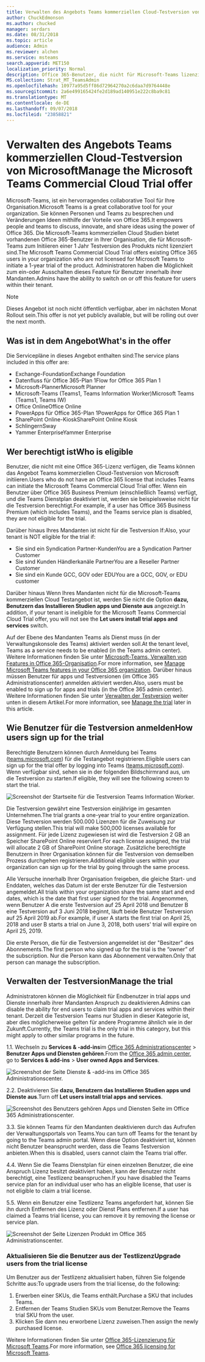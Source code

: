 ```yaml
---
title: Verwalten des Angebots Teams kommerziellen Cloud-Testversion von Microsoft
author: ChuckEdmonson
ms.author: chucked
manager: serdars
ms.date: 08/31/2018
ms.topic: article
audience: Admin
ms.reviewer: alchen
ms.service: msteams
search.appverid: MET150
localization_priority: Normal
description: Office 365-Benutzer, die nicht für Microsoft-Teams lizenziert sind, können eine 1 Jahr Testversion von Teams initiieren.
MS.collection: Strat_MT_TeamsAdmin
ms.openlocfilehash: 10977a95d5ff86d72964270a2c6daa7d9764448e
ms.sourcegitcommit: 2a6e499165424fe2d189ad140951e222c8ba9c81
ms.translationtype: MT
ms.contentlocale: de-DE
ms.lasthandoff: 09/07/2018
ms.locfileid: "23858821"
---
```

<a name="manage-the-microsoft-teams-commercial-cloud-trial-offer"></a><span data-ttu-id="bee66-103">Verwalten des Angebots Teams kommerziellen Cloud-Testversion von Microsoft</span><span class="sxs-lookup"><span data-stu-id="bee66-103">Manage the Microsoft Teams Commercial Cloud Trial offer</span></span>
=======================================================

<span data-ttu-id="bee66-104">Microsoft-Teams, ist ein hervorragendes collaborative Tool für Ihre Organisation.</span><span class="sxs-lookup"><span data-stu-id="bee66-104">Microsoft Teams is a great collaborative tool for your organization.</span></span> <span data-ttu-id="bee66-105">Sie können Personen und Teams zu besprechen und Veränderungen Ideen mithilfe der Vorteile von Office 365.</span><span class="sxs-lookup"><span data-stu-id="bee66-105">It empowers people and teams to discuss, innovate, and share ideas using the power of Office 365.</span></span> <span data-ttu-id="bee66-106">Die Microsoft-Teams kommerziellen Cloud Studien bietet vorhandenen Office 365-Benutzer in Ihrer Organisation, die für Microsoft-Teams zum Initiieren einer 1 Jahr Testversion des Produkts nicht lizenziert sind.</span><span class="sxs-lookup"><span data-stu-id="bee66-106">The Microsoft Teams Commercial Cloud Trial offers existing Office 365 users in your organization who are not licensed for Microsoft Teams to initiate a 1-year trial of the product.</span></span> <span data-ttu-id="bee66-107">Administratoren haben die Möglichkeit zum ein-oder Ausschalten dieses Feature für Benutzer innerhalb ihrer Mandanten.</span><span class="sxs-lookup"><span data-stu-id="bee66-107">Admins have the ability to switch on or off this feature for users within their tenant.</span></span>

> [!NOTE]
> <span data-ttu-id="bee66-108">Dieses Angebot ist noch nicht öffentlich verfügbar, aber im nächsten Monat Rollout sein.</span><span class="sxs-lookup"><span data-stu-id="bee66-108">This offer is not yet publicly available, but will be rolling out over the next month.</span></span>

## <a name="whats-in-the-offer"></a><span data-ttu-id="bee66-109">Was ist in dem Angebot</span><span class="sxs-lookup"><span data-stu-id="bee66-109">What's in the offer</span></span>

<span data-ttu-id="bee66-110">Die Servicepläne in dieses Angebot enthalten sind:</span><span class="sxs-lookup"><span data-stu-id="bee66-110">The service plans included in this offer are:</span></span>

- <span data-ttu-id="bee66-111">Exchange-Foundation</span><span class="sxs-lookup"><span data-stu-id="bee66-111">Exchange Foundation</span></span>
- <span data-ttu-id="bee66-112">Datenfluss für Office 365-Plan 1</span><span class="sxs-lookup"><span data-stu-id="bee66-112">Flow for Office 365 Plan 1</span></span>
- <span data-ttu-id="bee66-113">Microsoft-Planner</span><span class="sxs-lookup"><span data-stu-id="bee66-113">Microsoft Planner</span></span>
- <span data-ttu-id="bee66-114">Microsoft-Teams (Teams1, Teams Information Worker)</span><span class="sxs-lookup"><span data-stu-id="bee66-114">Microsoft Teams (Teams1, Teams IW)</span></span>
- <span data-ttu-id="bee66-115">Office Online</span><span class="sxs-lookup"><span data-stu-id="bee66-115">Office Online</span></span>
- <span data-ttu-id="bee66-116">PowerApps für Office 365-Plan 1</span><span class="sxs-lookup"><span data-stu-id="bee66-116">PowerApps for Office 365 Plan 1</span></span>
- <span data-ttu-id="bee66-117">SharePoint Online-Kiosk</span><span class="sxs-lookup"><span data-stu-id="bee66-117">SharePoint Online Kiosk</span></span>
- <span data-ttu-id="bee66-118">Schlingern</span><span class="sxs-lookup"><span data-stu-id="bee66-118">Sway</span></span>
- <span data-ttu-id="bee66-119">Yammer Enterprise</span><span class="sxs-lookup"><span data-stu-id="bee66-119">Yammer Enterprise</span></span>

## <a name="who-is-eligible"></a><span data-ttu-id="bee66-120">Wer berechtigt ist</span><span class="sxs-lookup"><span data-stu-id="bee66-120">Who is eligible</span></span>

<span data-ttu-id="bee66-121">Benutzer, die nicht mit eine Office 365-Lizenz verfügen, die Teams können das Angebot Teams kommerziellen Cloud-Testversion von Microsoft initiieren.</span><span class="sxs-lookup"><span data-stu-id="bee66-121">Users who do not have an Office 365 license that includes Teams can initiate the Microsoft Teams Commercial Cloud Trial offer.</span></span> <span data-ttu-id="bee66-122">Wenn ein Benutzer über Office 365 Business Premium (einschließlich Teams) verfügt, und die Teams Dienstplan deaktiviert ist, werden sie beispielsweise nicht für die Testversion berechtigt.</span><span class="sxs-lookup"><span data-stu-id="bee66-122">For example, if a user has Office 365 Business Premium (which includes Teams), and the Teams service plan is disabled, they are not eligible for the trial.</span></span>

<span data-ttu-id="bee66-123">Darüber hinaus Ihres Mandanten ist nicht für die Testversion If:</span><span class="sxs-lookup"><span data-stu-id="bee66-123">Also, your tenant is NOT eligible for the trial if:</span></span> 
- <span data-ttu-id="bee66-124">Sie sind ein Syndication Partner-Kunden</span><span class="sxs-lookup"><span data-stu-id="bee66-124">You are a Syndication Partner Customer</span></span>
- <span data-ttu-id="bee66-125">Sie sind Kunden Händlerkanäle Partner</span><span class="sxs-lookup"><span data-stu-id="bee66-125">You are a Reseller Partner Customer</span></span>
- <span data-ttu-id="bee66-126">Sie sind ein Kunde GCC, GOV oder EDU</span><span class="sxs-lookup"><span data-stu-id="bee66-126">You are a GCC, GOV, or EDU customer</span></span>

<span data-ttu-id="bee66-127">Darüber hinaus Wenn Ihres Mandanten nicht für die Microsoft-Teams kommerziellen Cloud Testangebot ist, werden Sie nicht die Option **dazu, Benutzern das Installieren Studien apps und Dienste aus** angezeigt.</span><span class="sxs-lookup"><span data-stu-id="bee66-127">In addition, if your tenant is ineligible for the Microsoft Teams Commercial Cloud Trial offer, you will not see the **Let users install trial apps and services** switch.</span></span>

<span data-ttu-id="bee66-128">Auf der Ebene des Mandanten Teams als Dienst muss (in der Verwaltungskonsole des Teams) aktiviert werden soll.</span><span class="sxs-lookup"><span data-stu-id="bee66-128">At the tenant level, Teams as a service needs to be enabled (in the Teams admin center).</span></span> <span data-ttu-id="bee66-129">Weitere Informationen finden Sie unter [Microsoft-Teams, Verwalten von Features in Office 365-Organisation](enable-features-office-365.md).</span><span class="sxs-lookup"><span data-stu-id="bee66-129">For more information, see [Manage Microsoft Teams features in your Office 365 organization](enable-features-office-365.md).</span></span> <span data-ttu-id="bee66-130">Darüber hinaus müssen Benutzer für apps und Testversionen (im Office 365 Administrationscenter) anmelden aktiviert werden.</span><span class="sxs-lookup"><span data-stu-id="bee66-130">Also, users must be enabled to sign up for apps and trials (in the Office 365 admin center).</span></span> <span data-ttu-id="bee66-131">Weitere Informationen finden Sie unter [Verwalten der Testversion](#manage-the-trial) weiter unten in diesem Artikel.</span><span class="sxs-lookup"><span data-stu-id="bee66-131">For more information, see [Manage the trial](#manage-the-trial) later in this article.</span></span>

## <a name="how-users-sign-up-for-the-trial"></a><span data-ttu-id="bee66-132">Wie Benutzer für die Testversion anmelden</span><span class="sxs-lookup"><span data-stu-id="bee66-132">How users sign up for the trial</span></span>

<span data-ttu-id="bee66-133">Berechtigte Benutzern können durch Anmeldung bei Teams ([teams.microsoft.com](https://teams.microsoft.com)) für die Testangebot registrieren.</span><span class="sxs-lookup"><span data-stu-id="bee66-133">Eligible users can sign up for the trial offer by logging into Teams ([teams.microsoft.com](https://teams.microsoft.com)).</span></span> <span data-ttu-id="bee66-134">Wenn verfügbar sind, sehen sie in der folgenden Bildschirmrand aus, um die Testversion zu starten.</span><span class="sxs-lookup"><span data-stu-id="bee66-134">If eligible, they will see the following screen to start the trial.</span></span> 

![Screenshot der Startseite für die Testversion Teams Information Worker.](media/iw-trial-start-screen.png)

<span data-ttu-id="bee66-136">Die Testversion gewährt eine Testversion einjährige im gesamten Unternehmen.</span><span class="sxs-lookup"><span data-stu-id="bee66-136">The trial grants a one-year trial to your entire organization.</span></span> <span data-ttu-id="bee66-137">Diese Testversion werden 500.000 Lizenzen für die Zuweisung zur Verfügung stellen.</span><span class="sxs-lookup"><span data-stu-id="bee66-137">This trial will make 500,000 licenses available for assignment.</span></span> <span data-ttu-id="bee66-138">Für jede Lizenz zugewiesen ist wird die Testversion 2 GB an Speicher SharePoint Online reserviert.</span><span class="sxs-lookup"><span data-stu-id="bee66-138">For each license assigned, the trial will allocate 2 GB of SharePoint Online storage.</span></span> <span data-ttu-id="bee66-139">Zusätzliche berechtigte Benutzern in Ihrer Organisation können für die Testversion von demselben Prozess durchgehen registrieren.</span><span class="sxs-lookup"><span data-stu-id="bee66-139">Additional eligible users within your organization can sign up for the trial by going through the same process.</span></span>

<span data-ttu-id="bee66-140">Alle Versuche innerhalb Ihrer Organisation freigeben, die gleiche Start- und Enddaten, welches das Datum ist der erste Benutzer für die Testversion angemeldet.</span><span class="sxs-lookup"><span data-stu-id="bee66-140">All trials within your organization share the same start and end dates, which is the date that first user signed for the trial.</span></span> <span data-ttu-id="bee66-141">Angenommen, wenn Benutzer A die erste Testversion auf 25 April 2018 und Benutzer B eine Testversion auf 3 Juni 2018 beginnt, läuft beide Benutzer Testversion auf 25 April 2019 ab.</span><span class="sxs-lookup"><span data-stu-id="bee66-141">For example, if user A starts the first trial on April 25, 2018 and user B starts a trial on June 3, 2018, both users' trial will expire on April 25, 2019.</span></span>

<span data-ttu-id="bee66-142">Die erste Person, die für die Testversion angemeldet ist der "Besitzer" des Abonnements.</span><span class="sxs-lookup"><span data-stu-id="bee66-142">The first person who signed up for the trial is the “owner” of the subscription.</span></span> <span data-ttu-id="bee66-143">Nur die Person kann das Abonnement verwalten.</span><span class="sxs-lookup"><span data-stu-id="bee66-143">Only that person can manage the subscription.</span></span> 

## <a name="manage-the-trial"></a><span data-ttu-id="bee66-144">Verwalten der Testversion</span><span class="sxs-lookup"><span data-stu-id="bee66-144">Manage the trial</span></span>

<span data-ttu-id="bee66-145">Administratoren können die Möglichkeit für Endbenutzer in trial apps und Dienste innerhalb ihrer Mandanten Anspruch zu deaktivieren.</span><span class="sxs-lookup"><span data-stu-id="bee66-145">Admins can disable the ability for end users to claim trial apps and services within their tenant.</span></span> <span data-ttu-id="bee66-146">Derzeit die Testversion Teams nur Studien in dieser Kategorie ist, aber dies möglicherweise gelten für andere Programme ähnlich wie in der Zukunft.</span><span class="sxs-lookup"><span data-stu-id="bee66-146">Currently, the Teams trial is the only trial in this category, but this might apply to other similar programs in the future.</span></span> 

<span data-ttu-id="bee66-147">1\.</span><span class="sxs-lookup"><span data-stu-id="bee66-147">1\.</span></span> <span data-ttu-id="bee66-148">Wechseln zu **Services & -add-ins**im [Office 365 Administrationscenter](https://portal.office.com/adminportal/home) > **Benutzer Apps und Diensten gehören**.</span><span class="sxs-lookup"><span data-stu-id="bee66-148">From the [Office 365 admin center](https://portal.office.com/adminportal/home), go to **Services & add-ins** > **User owned Apps and Services**.</span></span>

![Screenshot der Seite Dienste & -add-ins im Office 365 Administrationscenter.](media/iw-trial-enable-1.png)

<span data-ttu-id="bee66-150">2\.</span><span class="sxs-lookup"><span data-stu-id="bee66-150">2\.</span></span> <span data-ttu-id="bee66-151">Deaktivieren Sie **dazu, Benutzern das Installieren Studien apps und Dienste aus**.</span><span class="sxs-lookup"><span data-stu-id="bee66-151">Turn off **Let users install trial apps and services**.</span></span>

![Screenshot des Benutzers gehören Apps und Diensten Seite im Office 365 Administrationscenter.](media/iw-trial-enable-2.png)

<span data-ttu-id="bee66-153">3\.</span><span class="sxs-lookup"><span data-stu-id="bee66-153">3\.</span></span> <span data-ttu-id="bee66-154">Sie können Teams für den Mandanten deaktivieren durch das Aufrufen der Verwaltungsportals von Teams.</span><span class="sxs-lookup"><span data-stu-id="bee66-154">You can turn off Teams for the tenant by going to the Teams admin portal.</span></span> <span data-ttu-id="bee66-155">Wenn diese Option deaktiviert ist, können nicht Benutzer beansprucht werden, dass die Teams Testversion anbieten.</span><span class="sxs-lookup"><span data-stu-id="bee66-155">When this is disabled, users cannot claim the Teams trial offer.</span></span>

<span data-ttu-id="bee66-156">4\.</span><span class="sxs-lookup"><span data-stu-id="bee66-156">4\.</span></span> <span data-ttu-id="bee66-157">Wenn Sie die Teams Dienstplan für einen einzelnen Benutzer, die eine Anspruch Lizenz besitzt deaktiviert haben, kann der Benutzer nicht berechtigt, eine Testlizenz beanspruchen.</span><span class="sxs-lookup"><span data-stu-id="bee66-157">If you have disabled the Teams service plan for an individual user who has an eligible license, that user is not eligible to claim a trial license.</span></span>

<span data-ttu-id="bee66-158">5\.</span><span class="sxs-lookup"><span data-stu-id="bee66-158">5\.</span></span> <span data-ttu-id="bee66-159">Wenn ein Benutzer eine Testlizenz Teams angefordert hat, können Sie ihn durch Entfernen des Lizenz oder Dienst Plans entfernen.</span><span class="sxs-lookup"><span data-stu-id="bee66-159">If a user has claimed a Teams trial license, you can remove it by removing the license or service plan.</span></span> 

![Screenshot der Seite Lizenzen Produkt im Office 365 Administrationscenter.](media/iw-trial-enable-3.png)

### <a name="upgrade-users-from-the-trial-license"></a><span data-ttu-id="bee66-161">Aktualisieren Sie die Benutzer aus der Testlizenz</span><span class="sxs-lookup"><span data-stu-id="bee66-161">Upgrade users from the trial license</span></span>

<span data-ttu-id="bee66-162">Um Benutzer aus der Testlizenz aktualisiert haben, führen Sie folgende Schritte aus:</span><span class="sxs-lookup"><span data-stu-id="bee66-162">To upgrade users from the trial license, do the following:</span></span>

1. <span data-ttu-id="bee66-163">Erwerben einer SKUs, die Teams enthält.</span><span class="sxs-lookup"><span data-stu-id="bee66-163">Purchase a SKU that includes Teams.</span></span>
2. <span data-ttu-id="bee66-164">Entfernen der Teams Studien SKUs vom Benutzer.</span><span class="sxs-lookup"><span data-stu-id="bee66-164">Remove the Teams trial SKU from the user.</span></span>
3. <span data-ttu-id="bee66-165">Klicken Sie dann neu erworbene Lizenz zuweisen.</span><span class="sxs-lookup"><span data-stu-id="bee66-165">Then assign the newly purchased license.</span></span>

<span data-ttu-id="bee66-166">Weitere Informationen finden Sie unter [Office 365-Lizenzierung für Microsoft Teams](Office-365-licensing.md).</span><span class="sxs-lookup"><span data-stu-id="bee66-166">For more information, see [Office 365 licensing for Microsoft Teams](Office-365-licensing.md).</span></span>